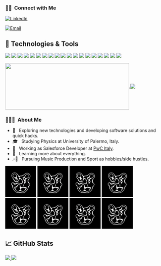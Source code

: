 <h3> 🤝🏻 &nbsp;Connect with Me </h3>

<p align="center">

<a href="https://www.linkedin.com/in/antdlc135/"><img alt="LinkedIn" src="https://img.shields.io/badge/LinkedIn-Antonio%20De%20Luca-blue?style=flat-square&logo=linkedin"></a>

<a href="mailto:antoniodeluca135@gmail.com"><img alt="Email" src="https://img.shields.io/badge/Email-antoniodeluca135@gmail.com-blue?style=flat-square&logo=gmail"></a>
</p>


## 🔧 Technologies & Tools

![](https://img.shields.io/badge/Framework-Angular-informational?style=flat&logo=angular&logoColor=white&color=2bbc8a)
![](https://img.shields.io/badge/Code-TypeScript-informational?style=flat&logo=typescript&logoColor=white&color=2bbc8a)
![](https://img.shields.io/badge/Transpiler-Babel-informational?style=flat&logo=babel&logoColor=white&color=2bbc8a)
![](https://img.shields.io/badge/Bundler-Webpack-informational?style=flat&logo=webpack&logoColor=white&color=2bbc8a)
![](https://img.shields.io/badge/Code-JSON-informational?style=flat&logo=jSON&logoColor=white&color=2bbc8a)
![](https://img.shields.io/badge/Code-JavaScript-informational?style=flat&logo=javascript&logoColor=white&color=2bbc8a)
![](https://img.shields.io/badge/Library-Bootstrap-informational?style=flat&logo=bootstrap&logoColor=white&color=2bbc8a)
![](https://img.shields.io/badge/Code-Sass-informational?style=flat&logo=sass&logoColor=white&color=2bbc8a)
![](https://img.shields.io/badge/Library-Npm-informational?style=flat&logo=npm&logoColor=white&color=2bbc8a)
![](https://img.shields.io/badge/Dependencies-Node.js-informational?style=flat&logo=nodedotjs&logoColor=white&color=2bbc8a)
![](https://img.shields.io/badge/Code-CSS3-informational?style=flat&logo=css3&logoColor=white&color=2bbc8a)
![](https://img.shields.io/badge/Code-HTML5-informational?style=flat&logo=html5&Color=white&color=2bbc8a)
![](https://img.shields.io/badge/Code-C-informational?style=flat&logo=c&Color=white&color=2bbc8a)
![](https://img.shields.io/badge/Host-GitHub-informational?style=flat&logo=github&logoColor=white&color=2bbc8a)
![](https://img.shields.io/badge/VSC-Git-informational?style=flat&logo=git&logoColor=white&color=2bbc8a)
![](https://img.shields.io/badge/Shell-Bash-informational?style=flat&logo=gnu-bash&logoColor=white&color=2bbc8a)
![](https://img.shields.io/badge/IDE-VisualStudioCode-informational?style=flat&logo=visualstudiocode&logoColor=white&color=2bbc8a)
![](https://img.shields.io/badge/Tool-GoogleChrome-informational?style=flat&logo=googlechrome&logoColor=white&color=2bbc8a)
![](https://img.shields.io/badge/Tool-Firefox-informational?style=flat&logo=firefox&logoColor=white&color=2bbc8a)

 <a href="https://github.com/antdlc135/FakeE-Shop">
  <img height="150px" width="400px" align="center" src="https://github-readme-stats.vercel.app/api/pin/?username=antdlc135&repo=FakeE-Shop&title_color=ffffff&text_color=c9cacc&icon_color=2bbc8a&bg_color=1d1f21" />
</a>


 <a href="https://github.com/antdlc135/CodeChallenge-CB">
  <img height="140px" align="center" src="https://github-readme-stats.vercel.app/api/pin/?username=antdlc135&repo=CodeChallenge-CB&title_color=ffffff&text_color=c9cacc&icon_color=2bbc8a&bg_color=1d1f21" />
</a>

<h3> 👨🏻‍💻 &nbsp;About Me </h3>

- 🤔 &nbsp; Exploring new technologies and developing software solutions and quick hacks.
- 🎓 &nbsp; Studying Physics at University of Palermo, Italy.
- 💼 &nbsp; Working as Salesforce Developer at <a href="https://www.pwc.com/it/it.html">PwC Italy</a>.
- 🌱 &nbsp; Learning more about everything.
- 🎶🐒 &nbsp; Pursuing Music Production and Sport as hobbies/side hustles.

<img src="giphy.gif" width=100px></img>
<img src="giphy.gif" width=100px></img>
<img src="giphy.gif" width=100px></img>
<img src="giphy.gif" width=100px></img>
<img src="giphy.gif" width=100px></img>
<img src="giphy.gif" width=100px></img>
<img src="giphy.gif" width=100px></img>
<img src="giphy.gif" width=100px></img>




## &#x1f4c8; GitHub Stats
<a href="https://github.com/AVS1508">
  <img height="180em" src="https://github-readme-stats.vercel.app/api?username=antdlc135&theme=buefy&show_icons=true" />
  <img height="180em" src="https://github-readme-stats.vercel.app/api/top-langs/?username=antdlc135&theme=buefy&layout=compact" /></a>
 
</a>


<br/>






